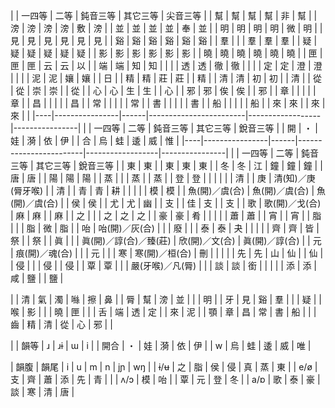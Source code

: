 |    | 一四等         | 二等 | 鈍音三等               | 其它三等         | 尖音三等       |
| 幫 | 幫             | 幫   | 幫                     | 非               | 幫             |
| 滂 | 滂             | 滂   | 滂                     | 敷               | 滂             |
| 並 | 並             | 並   | 並                     | 奉               | 並             |
| 明 | 明             | 明   | 明                     | 微               | 明             |
| 見 | 見             | 見   | 見                     | 見               | 見             |
| 谿 | 谿             | 谿   | 谿                     | 谿               | 谿             |
| 羣 |                |      | 羣                     | 羣               | 羣             |
| 疑 | 疑             | 疑   | 疑                     | 疑               | 疑             |
| 影 | 影             | 影   | 影                     | 影               | 影             |
| 曉 | 曉             | 曉   | 曉                     | 曉               | 曉             |
| 匣 | 匣             | 匣   | 云                     | 云               | 以             |
| 端 | 端             | 知   | 知                     |                  |                |
| 透 | 透             | 徹   | 徹                     |                  |                |
| 定 | 定             | 澄   | 澄                     |                  |                |
| 泥 | 泥             | 孃   | 孃                     |                  | 日             |
| 精 | 精             | 莊   | 莊                     |                  | 精             |
| 清 | 清             | 初   | 初                     |                  | 清             |
| 從 | 從             | 崇   | 崇                     |                  | 從             |
| 心 | 心             | 生   | 生                     |                  | 心             |
| 邪 | 邪             | 俟   | 俟                     |                  | 邪             |
| 章 |                |      |                        |                  | 章             |
| 昌 |                |      |                        |                  | 昌             |
| 常 |                |      |                        |                  | 常             |
| 書 |                |      |                        |                  | 書             |
| 船 |                |      |                        |                  | 船             |
| 來 | 來             |      | 來                     | 來               |                |
|----|----------------|------|------------------------|------------------|----------------|
|    | 一四等         | 二等 | 鈍音三等               | 其它三等         | 銳音三等       |
| 開 | ・             | 娃   | 漪                     | 依               | 伊             |
| 合 | 烏             | 蛙   | 逶                     | 威               | 惟             |
|----|----------------|------|------------------------|------------------|----------------|
|    | 一四等         | 二等 | 鈍音三等               | 其它三等         | 銳音三等       |
| 東 | 東             |      | 東                     | 東               | 東             |
| 冬 | 冬             | 江   | 鐘                     | 鐘               | 鐘             |
| 唐 | 唐             |      | 陽                     | 陽               | 陽             |
| 蒸 |                |      | 蒸                     |                  | 蒸             |
| 登 | 登             |      |                        |                  |                |
| 清 |                | 庚   | 清(知)／庚(脣牙喉)     |                  | 清             |
| 青 | 青             | 耕   |                        |                  |                |
| 模 | 模             |      | 魚(開)／虞(合)         | 魚(開)／虞(合)   | 魚(開)／虞(合) |
| 侯 | 侯             |      | 尤                     | 尤               | 幽             |
| 支 |                | 佳   | 支                     |                  | 支             |
| 歌 | 歌(開)／戈(合) | 麻   | 麻                     |                  | 麻             |
| 之 |                |      | 之                     | 之               | 之             |
| 豪 | 豪             | 肴   |                        |                  |                |
| 蕭 | 蕭             |      | 宵                     |                  | 宵             |
| 脂 |                |      | 脂                     | 微               | 脂             |
| 咍 | 咍(開)／灰(合) |      |                        | 廢               |                |
| 泰 | 泰             | 夬   |                        |                  |                |
| 齊 | 齊             | 皆   | 祭                     |                  | 祭             |
| 眞 |                |      | 眞(開)／諄(合)／臻(莊) | 欣(開)／文(合)   | 眞(開)／諄(合) |
| 元 | 痕(開)／魂(合) |      |                        | 元               |                |
| 寒 | 寒(開)／桓(合) | 刪   |                        |                  |                |
| 先 | 先             | 山   | 仙                     |                  | 仙             |
| 侵 |                |      | 侵                     |                  | 侵             |
| 覃 | 覃             |      |                        | 嚴(牙喉)／凡(脣) |                |
| 談 | 談             | 銜   |                        |                  |                |
| 添 | 添             | 咸   | 鹽                     |                  | 鹽             |

|    | 清 | 氣 | 濁 | 噝 | 擦 | 鼻 |
| 脣 | 幫 | 滂 | 並 |    |    | 明 |
| 牙 | 見 | 谿 | 羣 |    |    | 疑 |
| 喉 | 影 |    |    | 曉 | 匣 |    |
| 舌 | 端 | 透 | 定 |    | 來 | 泥 |
| 顎 | 章 | 昌 | 常 | 書 | 船 |    |
| 齒 | 精 | 清 | 從 | 心 | 邪 |    |

|      | 韻等 | ɹ  | ɹɨ | ɯ  | i  |
| 開合 | ・   | 娃 | 漪 | 依 | 伊 |
| w    | 烏   | 蛙 | 逶 | 威 | 唯 |

| 韻腹 | 韻尾 | i  | u  | m  | n  | jɲ | wŋ |
| ɨ/ʉ  | 之   | 脂 | 侯 | 侵 | 真 | 蒸 | 東 |
| e/ø  | 支   | 齊 | 蕭 | 添 | 先 | 青 |    |
| ʌ/ɔ  | 模   | 咍 |    | 覃 | 元 | 登 | 冬 |
| a/ɒ  | 歌   | 泰 | 豪 | 談 | 寒 | 清 | 唐 |
